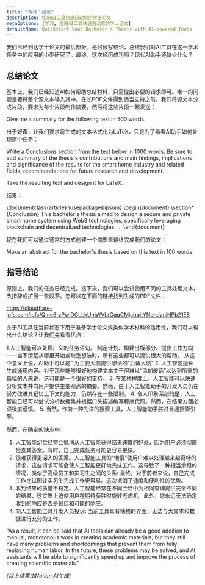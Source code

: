 ```yaml
---
title: "写作：结论"
description: 使用AI工具快速启动您的学士论文
metaOptions: [学习, 使用AI工具快速启动您的学士论文]
defaultName: Quickstart Your Bachelor's Thesis with AI-powered Tools
---
```


<RoboAcademyText fWeight="500">
我们已经到达学士论文的最后部分。是时候写结论，总结我们对AI工具在这一学术任务中的应用的小型研究了。最终，这次经历成功吗？现代AI助手还缺少什么？
</RoboAcademyText>

## 总结论文

基本上，我们已经知道AI如何帮助总结材料，只需提出必要的请求即可。唯一的问题是要将整个源文本输入其中。在长PDF文件得到适当支持之前，我们将源文本分成片段，要求为每个片段制作摘要，然后将这些片段一起发送：

<RoboAcademyDialog>

Give me a summary for the following text in 500 words. 
</RoboAcademyDialog>

出于好奇，让我们要求将生成的文本格式化为LaTeX，只是为了看看AI助手如何处理这个任务：

<RoboAcademyDialog>

Write a Conclusions section from the text below in 1000 words. Be sure to add summary of the thesis's contributions and main findings, implications and significance of the results for the smart home industry and related fields, recommendations for future research and development.

Take the resulting text and design it for LaTeX.
</RoboAcademyDialog>

结果：

<LessonCodeWrapper language="uml" noCopyIcon noLines codeClass="big-code">
    \documentclass{article}
    \usepackage{lipsum}
    \begin{document}
    \section*{Conclusion}
    This bachelor's thesis aimed to design a secure and private 
    smart home system using Web3 technologies, specifically leveraging 
    blockchain and decentralized technologies.
    ...
    \end{document}

</LessonCodeWrapper>

现在我们可以通过通常的方式创建一个摘要来最终完成我们的论文：

<RoboAcademyDialog>

Make an abstract for the bachelor's thesis based on this text in 100 words.
</RoboAcademyDialog>

## 指导结论

原则上，我们的任务已经完成。接下来，我们可以尝试使用不同的工具处理文本，改措辞或扩展一些段落。您可以在下面的链接找到生成的PDF文件：

https://cloudflare-ipfs.com/ipfs/Qme6rzPwiDGLLkUmWVLrCqgGMjcbqitYNcndznjNPb21E8

关于AI工具在当前状态下用于准备学士论文或类似学术材料的适用性，我们可以得出什么结论？让我们先看看优点：

1.人工智能可以处理广义的任务语句。 制定计划、构建出版部分、提出工作方向——当不清楚从哪里开始或缺乏想法时，所有这些都可以提供很大的帮助。 从这个意义上说，AI助手可以是“ 为主要大脑提供想法的“后备大脑”
2. 人工智能擅长生成通用内容。对于那些能够很好地构建文本主干但难以“添加废话”以达到所需的篇幅的人来说，这可能是一个很好的支持。
3. 在某种程度上，人工智能可以快速分析文本并向用户提供主要观点的摘要。然而，由于人工智能助手的开发人员仍在努力改进其记忆上下文的能力，仍然存在一些限制。
4. 令人印象深刻的是，人工智能已经可以尝试分析数据集并根据口头描述编写程序代码。然而，在结果方面必须极度谨慎。
5. 当然，作为一种先进的搜索工具，人工智能助手胜过普通搜索引擎。

然而，在确定的缺点中:

1. 人工智能幻觉经常会抵消从人工智能获得结果速度的好处，因为用户必须彻底检查其答案。有时，自己完成任务可能更容易更快。
2. 很难获得更深入的答案。人工智能工具的“懒惰”使用户难以处理越来越奇特的请求，这些请求可能会使人工智能更好地完成工作。这导致了一种相当滑稽的情况，类似于高级员工和实习生之间的关系: 最终，对于前者来说，自己完成工作比试图让实习生完成工作更容易。这次抵消了速度和便利性的优势。
3. 收到结果的质量不稳定。人工智能经常在不同会话中为相同查询提供完全不同的结果，这实质上迫使用户在期待获胜时旋转老虎机。此外，您永远无法确定收到的响应是否是最佳和可能的响应。
4. 向人工智能工具开发人员投诉: 当前工具具有糟糕的界面，无法与大文本和数据进行充分的工作。

<RoboAcademyDialog>
“As a result, it can be said that AI tools can already be a good addition to manual, monotonous work in creating academic materials, but they still have many problems and shortcomings that prevent them from fully replacing human labor. In the future, these problems may be solved, and AI assistants will be able to significantly speed up and improve the process of creating scientific materials.”
</RoboAcademyDialog>

*(以上结果由Notion AI生成)*